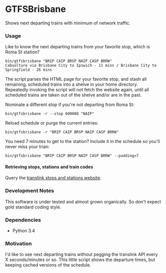GTFSBrisbane
============

Shows next departing trains with minimum of network traffic.

### Usage

Like to know the next departing trains from your favorite stop, which is
Roma St station?

    bin/gtfsbrisbane "BRIP CAIP BRSP NAIP CASP BRRW"
    Caboolture via Brisbane City to Ipswich - 11 mins / Brisbane City to Springfield - 26 mins

The script parses the HTML page for your favorite stop, and stash all
remaining, scheduled trains into a shelve in your home directory.
Repeatedly invoking the script will not fetch the website again, until all
scheduled trains are taken out of the shelve and/or are in the past.

Nominate a different stop if you're not departing from Roma St:

    bin/gtfsbrisbane -r --stop 600088 "NAIP"

Reload schedule or purge the current entries:

    bin/gtfsbrisbane -r "BRIP CAIP BRSP NAIP CASP BRRW"

You need 7 minutes to get to the station? Include it in the schedule so
you'll never miss your trian:

    bin/gtfsbrisbane "BRIP CAIP BRSP NAIP CASP BRRW" --padding=7

#### Retrieving stops, stations and train codes

Query the [translink stops and stations website](http://jp.translink.com.au/travel-information/network-information/stops-and-stations).

### Development Notes

This software is under tested and almost grown organically. So don't
expect gold standard coding style.

### Dependencies

* Python 3.4

### Motivation

I'd like to see next departing trains without pegging the translink API
every X seconds/minutes or so. This little script shows the departure
times, but keeping cached versions of the schedule.

